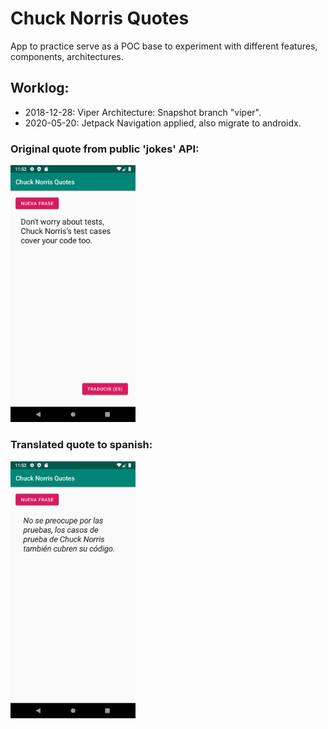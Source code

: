 # Chuck Norris Quotes
App to practice serve as a POC base to experiment with different features, components, architectures.

## Worklog:
- 2018-12-28: Viper Architecture: Snapshot branch "viper".
- 2020-05-20: Jetpack Navigation applied, also migrate to androidx.

### Original quote from public 'jokes' API:
<img src="content/original_quote.png" width="200"/>

### Translated quote to spanish:
<img src="content/translated_quote.png" width="200"/>
